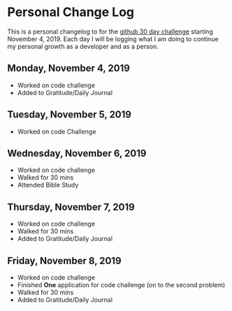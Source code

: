 # Personal Change Log
This is a personal changelog to for the [github 30 day challenge](https://medium.com/@docix/github-30-day-challenge-7eaac41e4176) starting November 4, 2019. Each day I will be logging what I am doing to continue my personal growth as a developer and as a person.  

## Monday, November 4, 2019
* Worked on code challenge
* Added to Gratitude/Daily Journal

## Tuesday, November 5, 2019
* Worked on code Challenge

## Wednesday, November 6, 2019
* Worked on code challenge
* Walked for 30 mins
* Attended Bible Study

## Thursday, November 7, 2019
* Worked on code challenge
* Walked for 30 mins
* Added to Gratitude/Daily Journal

## Friday, November 8, 2019
* Worked on code challenge
* Finished **One** application for code challenge (on to the second problem)
* Walked for 30 mins
* Added to Gratitude/Daily Journal
